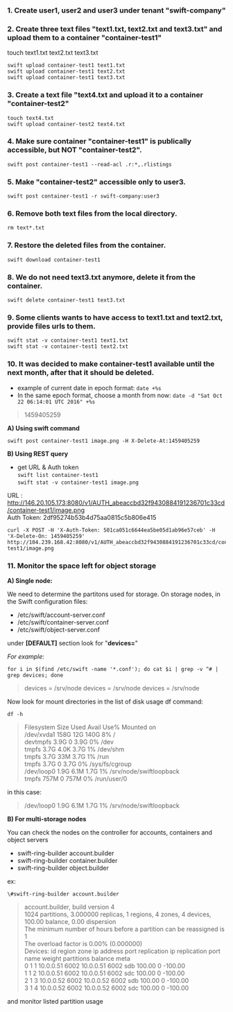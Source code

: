 ### 1. Create user1, user2 and user3 under tenant "swift-company"  
### 2. Create three text files "text1.txt, text2.txt and text3.txt" and upload them to a container "container-test1"
touch text1.txt text2.txt text3.txt  
```
swift upload container-test1 text1.txt  
swift upload container-test1 text2.txt  
swift upload container-test1 text3.txt  
```

### 3. Create a text file "text4.txt and upload it to a container "container-test2"  
```
touch text4.txt   
swift upload container-test2 text4.txt   
```

### 4. Make sure container "container-test1" is publically accessible, but NOT "container-test2".  
`swift post container-test1 --read-acl .r:*,.rlistings`  

### 5. Make "container-test2" accessible only to user3.  
`swift post container-test1 -r swift-company:user3`  

### 6. Remove both text files from the local directory.  
`rm text*.txt`  

### 7. Restore the deleted files from the container.  
`swift download container-test1`  

### 8. We do not need text3.txt anymore, delete it from the container.  
`swift delete container-test1 text3.txt`  

### 9. Some clients wants to have access to text1.txt and text2.txt, provide files urls to them.  
`swift stat -v container-test1 text1.txt`  
`swift stat -v container-test1 text2.txt`  

### 10. It was decided to make container-test1 available until the next month, after that it should be deleted.  

- example of current date in epoch format: `date +%s`  
- In the same epoch format, choose a month from now: 
`date -d "Sat Oct 22 06:14:01 UTC 2016" +%s`  
> 1459405259    

**A) Using swift command**

`swift post container-test1 image.png -H X-Delete-At:1459405259`

**B) Using REST query**

- get URL & Auth token  
`swift list container-test1`  
`swift stat -v container-test1 image.png`  

URL : http://146.20.105.173:8080/v1/AUTH_abeaccbd32f9430884191236701c33cd/container-test1/image.png  
Auth Token: 2df95274b53b4d75aa0815c5b806e415  


```
curl -X POST -H 'X-Auth-Token: 501ca051c6644ea5be05d1ab96e57ceb' -H 'X-Delete-On: 1459405259'   http://104.239.168.42:8080/v1/AUTH_abeaccbd32f9430884191236701c33cd/container-test1/image.png  
```

### 11. Monitor the space left for object storage  


**A) Single node:**


We need to determine the partitons used for storage.
On storage nodes, in the Swift configuration files:

* /etc/swift/account-server.conf
* /etc/swift/container-server.conf
* /etc/swift/object-server.conf

under **[DEFAULT]** section look for "**devices=**"

_For example:_


`for i in $(find /etc/swift -name '*.conf'); do cat $i | grep -v ^# | grep devices; done`
> devices = /srv/node
> devices = /srv/node
> devices = /srv/node

Now look for mount directories in the list of disk usage df command:

`df -h`
> Filesystem      Size  Used Avail Use% Mounted on  
> /dev/xvda1      158G   12G  140G   8% /  
> devtmpfs        3.9G     0  3.9G   0% /dev  
> tmpfs           3.7G  4.0K  3.7G   1% /dev/shm  
> tmpfs           3.7G   33M  3.7G   1% /run  
> tmpfs           3.7G     0  3.7G   0% /sys/fs/cgroup  
> /dev/loop0      1.9G  6.1M  1.7G   1% /srv/node/swiftloopback  
> tmpfs           757M     0  757M   0% /run/user/0  
  
  
in this case:  
> /dev/loop0      1.9G  6.1M  1.7G   1% /srv/node/swiftloopback  



**B) For multi-storage nodes**

You can check the nodes on the controller for accounts, containers and object servers
* swift-ring-builder account.builder  
* swift-ring-builder container.builder  
* swift-ring-builder object.builder  


ex:

`\#swift-ring-builder account.builder`
> account.builder, build version 4  
> 1024 partitions, 3.000000 replicas, 1 regions, 4 zones, 4 devices, 100.00 balance, 0.00 dispersion  
> The minimum number of hours before a partition can be reassigned is 1  
> The overload factor is 0.00% (0.000000)  
> Devices:    id  region  zone      ip address  port  replication ip  replication port      name weight partitions  balance meta  
>              0       1     1       10.0.0.51  6002       10.0.0.51              6002      sdb  100.00          0   -100.00  
>              1       1     2       10.0.0.51  6002       10.0.0.51              6002      sdc  100.00          0 -100.00  
>              2       1     3       10.0.0.52  6002       10.0.0.52              6002      sdb  100.00          0 -100.00  
>              3       1     4       10.0.0.52  6002       10.0.0.52              6002      sdc  100.00          0 -100.00  

and monitor listed partition usage
